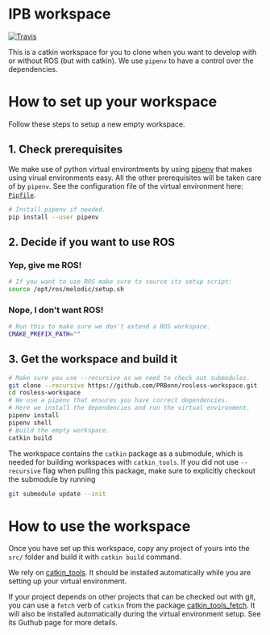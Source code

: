 # IPB workspace #

[![Travis](https://img.shields.io/travis/PRBonn/ipb-workspace.svg?style=for-the-badge)](https://travis-ci.org/PRBonn/ipb-workspace)

This is a catkin workspace for you to clone when you want to develop with or
without ROS (but with catkin). We use `pipenv` to have a control over the
dependencies.

# How to set up your workspace #
Follow these steps to setup a new empty workspace.

## 1. Check prerequisites ##
We make use of python virtual environtments by using
[pipenv](https://github.com/pypa/pipenv) that makes using virual environments
easy. All the other prerequisites will be taken care of by `pipenv`. See the configuration file of the virtual environment here: [`Pipfile`](Pipfile).

```bash
# Install pipenv if needed.
pip install --user pipenv  
```

## 2. Decide if you want to use ROS ##

### Yep, give me ROS! ###
```bash
# If you want to use ROS make sure to source its setup script:
source /opt/ros/melodic/setup.sh
```

### Nope, I don't want ROS! ###
```bash
# Run this to make sure we don't extend a ROS workspace.
CMAKE_PREFIX_PATH=""
```

## 3. Get the workspace and build it ##
```bash
# Make sure you use --recursive as we need to check out submodules.
git clone --recursive https://github.com/PRBonn/rosless-workspace.git
cd rosless-workspace
# We use a pipenv that ensures you have correct dependencies.
# Here we install the dependencies and run the virtual environment.
pipenv install
pipenv shell
# Build the empty workspace.
catkin build 
```

The workspace contains the `catkin` package as a submodule, which is needed for
building workspaces with `catkin_tools`. If you did not use `--recursive` flag when pulling this package, make sure to explicitly checkout the submodule by running

```bash
git submodule update --init
```

# How to use the workspace #
Once you have set up this workspace, copy any project of yours into the `src/`
folder and build it with `catkin build` command. 

We rely on
[catkin_tools](https://catkin-tools.readthedocs.io/en/latest/installing.html). It should be installed automatically while you are setting up your virtual environment.

If your project depends on other projects that can be checked out with git, you
can use a `fetch` verb of `catkin` from the package
[catkin_tools_fetch][fetch-github]. It will also be installed automatically
during the virtual environment setup. See its Guthub page for more details.

[fetch-github]: https://github.com/PRBonn/catkin_tools_fetch

